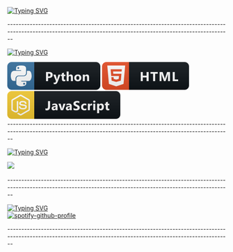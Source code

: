 [![Typing SVG](https://readme-typing-svg.herokuapp.com?font=Roboto&size=25&center=false&lines=ROAD+TO+BE+THE+DEVELOPER)](https://git.io/typing-svg)
<p>--------------------------------------------------------------------------------------------------------------------------------------------------------------</p>




[![Typing SVG](https://readme-typing-svg.herokuapp.com?font=Roboto&size=25&center=false&lines=GOOD+AT)](https://git.io/typing-svg)
<p align="left">
  <img src="https://raw.githubusercontent.com/MikeCodesDotNET/ColoredBadges/master/svg/dev/languages/python.svg" alt="python" style="max-width: 100%;">
  <img src="https://raw.githubusercontent.com/MikeCodesDotNET/ColoredBadges/master/svg/dev/languages/html.svg" alt="html" style="max-width: 100%;">
  <img src="https://raw.githubusercontent.com/MikeCodesDotNET/ColoredBadges/master/svg/dev/languages/js.svg" alt="js" style="max-width: 100%;"><br>
  --------------------------------------------------------------------------------------------------------------------------------------------------------------
</p>

[![Typing SVG](https://readme-typing-svg.herokuapp.com?font=Roboto&size=25&lines=MY+DISCORD+PROFILE)](https://git.io/typing-svg)



![](https://dcbadge.vercel.app/api/shield/254256688696131584?theme=gray&style=flat&logoColor=badbf0)
<p>--------------------------------------------------------------------------------------------------------------------------------------------------------------</p>

[![Typing SVG](https://readme-typing-svg.herokuapp.com?font=Roboto&size=25&center=false&lines=NOW+PLAYING)](https://git.io/typing-svg)<br>
[![spotify-github-profile](https://spotify-github-profile.vercel.app/api/view?uid=uzmigdlaj7ehsmkq5zwjrbm3i&cover_image=true&theme=novatorem&bar_color=1dc417&bar_color_cover=true)](https://github.com/kittinan/spotify-github-profile)
<p>--------------------------------------------------------------------------------------------------------------------------------------------------------------</p>
